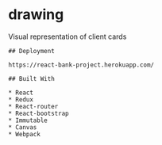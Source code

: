 # drawing

Visual representation of client cards

```
## Deployment

https://react-bank-project.herokuapp.com/

## Built With

* React
* Redux
* React-router
* React-bootstrap
* Immutable
* Canvas
* Webpack
